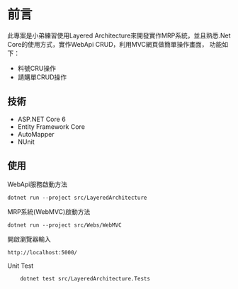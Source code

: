 # 前言

此專案是小弟練習使用Layered Architecture來開發實作MRP系統，並且熟悉.Net Core的使用方式，實作WebApi CRUD，利用MVC網頁做簡單操作畫面，
功能如下：

* 料號CRU操作
* 請購單CRUD操作

## 技術

* ASP.NET Core 6
* Entity Framework Core
* AutoMapper
* NUnit

## 使用

WebApi服務啟動方法

```command line
dotnet run --project src/LayeredArchitecture
```

MRP系統(WebMVC)啟動方法

```command line
dotnet run --project src/Webs/WebMVC
```

開啟瀏覽器輸入

```url
http://localhost:5000/
```

Unit Test

```command line
    dotnet test src/LayeredArchitecture.Tests
```
